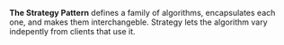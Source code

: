 **The Strategy Pattern** defines a family of algorithms, encapsulates each one, and makes them interchangeble. Strategy lets the algorithm vary indepently from clients that use it.
